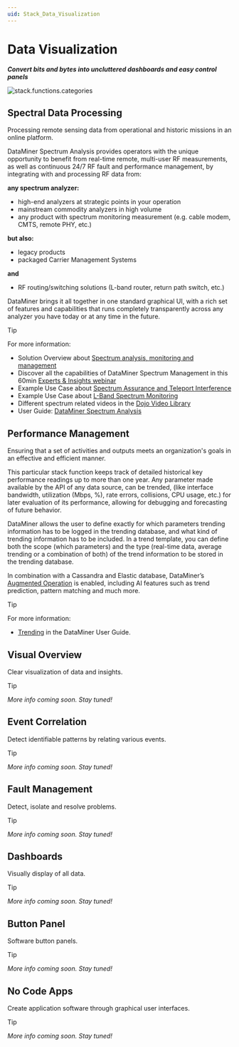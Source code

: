 ```yaml
---
uid: Stack_Data_Visualization
---
```


# Data Visualization

***Convert bits and bytes into uncluttered dashboards and easy control panels***

![stack.functions.categories](~/dataminer-overview/images/stack_data_visualisation.png)

## Spectral Data Processing

Processing remote sensing data from operational and historic missions in an online platform.

DataMiner Spectrum Analysis provides operators with the unique opportunity to benefit from real-time remote, multi-user RF measurements, as well as continuous 24/7 RF fault and performance management, by integrating with and processing RF data from:

**any spectrum analyzer:**

- high-end analyzers at strategic points in your operation
- mainstream commodity analyzers in high volume
- any product with spectrum monitoring measurement (e.g. cable modem, CMTS, remote PHY, etc.)

**but also:**

- legacy products
- packaged Carrier Management Systems

**and**

- RF routing/switching solutions (L-band router, return path switch, etc.)

DataMiner brings it all together in one standard graphical UI, with a rich set of features and capabilities that runs completely transparently across any analyzer you have today or at any time in the future.

> [!TIP]
> For more information:
>
> - Solution Overview about [Spectrum analysis, monitoring and management](https://community.dataminer.services/solution/manage-your-rf-with-care-dataminer-spectrum-analysis-monitoring-and-management/)
> - Discover all the capabilities of DataMiner Spectrum Management in this 60min [Experts & Insights webinar](https://community.dataminer.services/video/experts-insights-dataminer-spectrum-management/)
> - Example Use Case about [Spectrum Assurance and Teleport Interference](https://community.dataminer.services/use-case/spectrum-assurance-and-teleport-interference/)
> - Example Use Case about [L-Band Spectrum Monitoring](https://community.dataminer.services/use-case/l-band-spectrum-monitoring/)
> - Different spectrum related videos in the [Dojo Video Library](https://community.dataminer.services/videos/?_sf_s=spectrum)
> - User Guide: [DataMiner Spectrum Analysis](xref:SpectrumAnalysis)

## Performance Management

Ensuring that a set of activities and outputs meets an organization's goals in an effective and efficient manner.

This particular stack function keeps track of detailed historical key performance readings up to more than one year. Any parameter made available by the API of any data source, can be trended, (like interface bandwidth, utilization (Mbps, %), rate errors, collisions, CPU usage, etc.) for later evaluation of its performance, allowing for debugging and forecasting of future behavior.

DataMiner allows the user to define exactly for which parameters trending information has to be logged in the trending database, and what kind of trending information has to be included. In a trend template, you can define both the scope (which parameters) and the type (real-time data, average trending or a combination of both) of the trend information to be stored in the trending database.

In combination with a Cassandra and Elastic database, DataMiner’s [Augmented Operation](xref:Stack_Augmented_Operations) is enabled, including AI features such as trend prediction, pattern matching and much more.

> [!TIP]
> For more information:
>
> - [Trending](xref:trending) in the DataMiner User Guide.

## Visual Overview

Clear visualization of data and insights.

> [!TIP]
>
> *More info coming soon. Stay tuned!*

## Event Correlation

Detect identifiable patterns by relating various events.

> [!TIP]
>
> *More info coming soon. Stay tuned!*

## Fault Management

Detect, isolate and resolve problems.

> [!TIP]
>
> *More info coming soon. Stay tuned!*

## Dashboards

Visually display of all data.

> [!TIP]
>
> *More info coming soon. Stay tuned!*

## Button Panel

Software button panels.

> [!TIP]
>
> *More info coming soon. Stay tuned!*

## No Code Apps

Create application software through graphical user interfaces.

> [!TIP]
>
> *More info coming soon. Stay tuned!*
